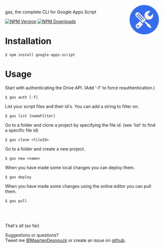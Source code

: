 <img src="gas-by-mdsnouck.png" alt="gas by Maarten Desnouck" title="gas" align="right" height="96" width="96"/>

gas, the complete CLI for Google Apps Script

[![NPM Version](http://img.shields.io/npm/v/google-apps-script.svg?style=flat)](https://www.npmjs.org/package/google-apps-script) [![NPM Downloads](https://img.shields.io/npm/dm/google-apps-script.svg?style=flat)](https://www.npmjs.org/package/google-apps-script)

# Installation

```
$ npm install google-apps-script
```

# Usage

Start with authenticating the Drive API. (Add '-f' to force reauthentication.)

```
$ gas auth [-f]
```

List your script files and their id's. You can add a string to filter on.

```
$ gas list [nameFilter]
```

Go to a folder and clone a project by specifying the file id. (see 'list' to find a specific file id)

```
$ gas clone <fileId>
```

Go to a folder and create a new project.

```
$ gas new <name>
```

When you have made some local changes you can deploy them.

```
$ gas deploy
```

When you have made some changes using the online editor you can pull them.

```
$ gas pull
```

<br><br>
<br>
That's all (so far)

Suggestions or questions?   
Tweet me [@MaartenDesnouck](https://twitter.com/MaartenDesnouck) or
create an issue on [github](https://github.com/MaartenDesnouck/google-apps-script/issues/new).
